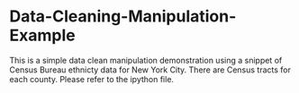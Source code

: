 # Data-Cleaning-Manipulation-Example

This is a simple data clean manipulation demonstration using a snippet of Census Bureau ethnicty data for New York City. There are Census tracts for each county. Please refer to the ipython file.
